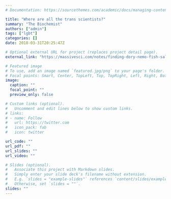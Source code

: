 ```yaml
---
# Documentation: https://sourcethemes.com/academic/docs/managing-content/

title: "Where are all the trans scientists?"
summary: "The Biochemist"
authors: ["admin"]
tags: ["lgbt"]
categories: []
date: 2018-03-31T20:25:47Z

# Optional external URL for project (replaces project detail page).
external_link: "https://massivesci.com/notes/finding-dory-nemo-fish-sales-conservation-coral-reefs/"

# Featured image
# To use, add an image named `featured.jpg/png` to your page's folder.
# Focal points: Smart, Center, TopLeft, Top, TopRight, Left, Right, BottomLeft, Bottom, BottomRight.
image:
  caption: ""
  focal_point: ""
  preview_only: false

# Custom links (optional).
#   Uncomment and edit lines below to show custom links.
# links:
# - name: Follow
#   url: https://twitter.com
#   icon_pack: fab
#   icon: twitter

url_code: ""
url_pdf: ""
url_slides: ""
url_video: ""

# Slides (optional).
#   Associate this project with Markdown slides.
#   Simply enter your slide deck's filename without extension.
#   E.g. `slides = "example-slides"` references `content/slides/example-slides.md`.
#   Otherwise, set `slides = ""`.
slides: ""
---
```

